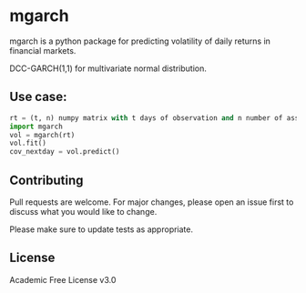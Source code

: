 # mgarch

mgarch is a python package for predicting volatility of daily returns in financial markets. 

DCC-GARCH(1,1) for multivariate normal distribution.


## Use case:

```python
rt = (t, n) numpy matrix with t days of observation and n number of assets
import mgarch
vol = mgarch(rt)
vol.fit()
cov_nextday = vol.predict()
```

## Contributing
Pull requests are welcome. For major changes, please open an issue first to discuss what you would like to change.

Please make sure to update tests as appropriate.

## License
Academic Free License v3.0